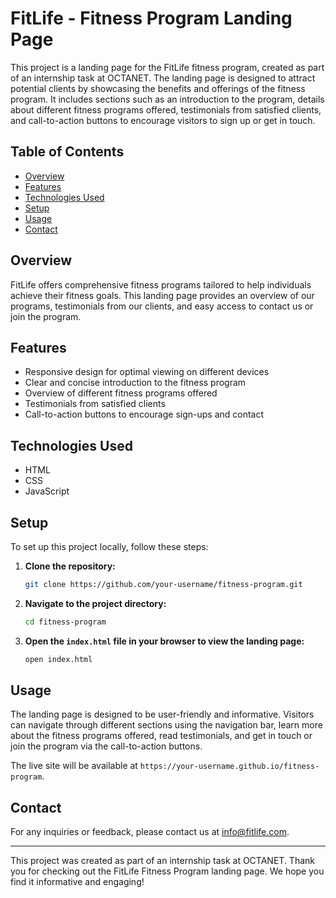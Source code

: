 # FitLife - Fitness Program Landing Page

This project is a landing page for the FitLife fitness program, created as part of an internship task at OCTANET. The landing page is designed to attract potential clients by showcasing the benefits and offerings of the fitness program. It includes sections such as an introduction to the program, details about different fitness programs offered, testimonials from satisfied clients, and call-to-action buttons to encourage visitors to sign up or get in touch.

## Table of Contents

- [Overview](#overview)
- [Features](#features)
- [Technologies Used](#technologies-used)
- [Setup](#setup)
- [Usage](#usage)
- [Contact](#contact)

## Overview

FitLife offers comprehensive fitness programs tailored to help individuals achieve their fitness goals. This landing page provides an overview of our programs, testimonials from our clients, and easy access to contact us or join the program.

## Features

- Responsive design for optimal viewing on different devices
- Clear and concise introduction to the fitness program
- Overview of different fitness programs offered
- Testimonials from satisfied clients
- Call-to-action buttons to encourage sign-ups and contact

## Technologies Used

- HTML
- CSS
- JavaScript

## Setup

To set up this project locally, follow these steps:

1. **Clone the repository:**
    ```bash
    git clone https://github.com/your-username/fitness-program.git
    ```

2. **Navigate to the project directory:**
    ```bash
    cd fitness-program
    ```

3. **Open the `index.html` file in your browser to view the landing page:**
    ```bash
    open index.html
    ```

## Usage

The landing page is designed to be user-friendly and informative. Visitors can navigate through different sections using the navigation bar, learn more about the fitness programs offered, read testimonials, and get in touch or join the program via the call-to-action buttons.

The live site will be available at `https://your-username.github.io/fitness-program`.

## Contact

For any inquiries or feedback, please contact us at [info@fitlife.com](mailto:info@fitlife.com).

---

This project was created as part of an internship task at OCTANET. Thank you for checking out the FitLife Fitness Program landing page. We hope you find it informative and engaging!
